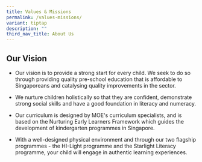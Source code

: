 ```yaml
---
title: Values & Missions
permalink: /values-missions/
variant: tiptap
description: ""
third_nav_title: About Us
---
```

<h2>Our Vision</h2>
<ul>
<li>
<p>Our vision is to provide a strong start for every child. We seek to do
so through providing quality pre-school education that is affordable to
Singaporeans and catalysing quality improvements in the sector.&nbsp;</p>
</li>
<li>
<p>We nurture children holistically so that they are confident, demonstrate
strong social skills and have a good foundation in literacy and numeracy.</p>
</li>
<li>
<p>Our curriculum is designed by MOE's curriculum specialists, and is based
on the Nurturing Early Learners Framework which guides the development
of kindergarten programmes in Singapore.&nbsp;</p>
</li>
<li>
<p>With a well-designed physical environment and through our two flagship
programmes - the HI-Light programme and the Starlight Literacy programme,
your child will engage in authentic learning experiences.</p>
</li>
</ul>
<p></p>